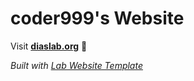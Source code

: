 
# coder999's Website

Visit **[diaslab.org](http://diaslab.org)** 🚀

_Built with [Lab Website Template](https://greene-lab.gitbook.io/lab-website-template-docs)_

